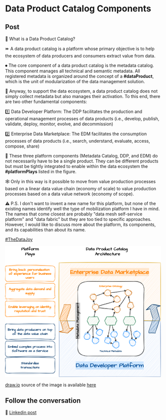 # Data Product Catalog Components

## Post

🤔 What is a Data Product Catalog?

⏩ A data product catalog is a platform whose primary objective is to help the ecosystem of data producers and consumers extract value from data.

⏺ The core component of a data product catalog is the metadata catalog. This component manages all technical and semantic metadata. All registered metadata is organized around the concept of a **#dataProduct**, which is the unit of modularization of the data management solution.

🔁 Anyway, to support the data ecosystem, a data product catalog does not simply collect metadata but also manages their activation. 
To this end, there are two other fundamental components:

1️⃣ Data Developer Platform: The DDP facilitates the production and operational management processes of data products (i.e., develop, publish, validate, deploy, monitor, evolve, and decommission)

2️⃣ Enterprise Data Marketplace: The EDM facilitates the consumption processes of data products (i.e., search, understand, evaluate, access, compose, share)

🧩 These three platform components (Metadata Catalog, DDP, and EDM) do not necessarily have to be a single product. They can be different products but must be tightly integrated to enable within the data ecosystem the **#platformPlays** listed in the figure. 

🕸 Only in this way is it possible to move from value production processes based on a linear data value chain (economy of scale) to value production processes based on a data value network (economy of scope).

⚠ P.S. I don't want to invent a new name for this platform, but none of the existing names identify well the type of mobilization platform I have in mind. The names that come closest are probably "data mesh self-service platform" and "data fabric" but they are too tied to specific approaches. However, I would like to discuss more about the platform, its components, and its capabilities than about its name.

[#TheDataJoy](https://www.linkedin.com/feed/hashtag/?keywords=thedatajoy)

![2024-P026-dpc-components.png](/images/2024/2024-P026-dpc-components.png)

[draw.io](https://app.diagrams.net/) source of the image is available [here](/images/2024/2024.drawio) 

## Follow the conversation

🔵 [Linkedin post](https://www.linkedin.com/posts/andreagioia_dataproduct-platformplays-thedatajoy-activity-7182029121005228033-qoE5)
